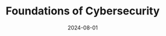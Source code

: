 ---
title: "Foundations of Cybersecurity"
title_es: "Fundamentos de Ciberseguridad"
issuer: "Google"
issuer_es: "Google"
date: "2024-08-01"
category: "Cybersecurity"
category_es: "Ciberseguridad"
type: "certification"
type_es: "certificación"
credential_id: "4SHLFQLGTMC4"
credential_url: "https://www.coursera.org/account/accomplishments/verify/4SHLFQLGTMC4"
pdf_url: "/certificates/pdf/Google_Foundations_of_Cybersecurity.pdf"
image: "/certificates/img/Google_Foundations_of_Cybersecurity.webp"
description: "This course, the first in the Google Cybersecurity Certificate, introduces the foundational concepts of cybersecurity. You will learn about core skills for cybersecurity analysts, the history of cyberattacks, security frameworks (like the CISSP domains), and common tools used in the field, including an introduction to Linux, SQL, and Python."
description_es: "Este curso, el primero del Certificado de Ciberseguridad de Google, presenta los conceptos fundamentales de la ciberseguridad. Aprenderás sobre las habilidades esenciales para los analistas de ciberseguridad, la historia de los ciberataques, los marcos de seguridad (como los dominios CISSP) y las herramientas comunes utilizadas en el campo, incluyendo una introducción a Linux, SQL y Python."
skills: ["Cybersecurity Fundamentals","Security Frameworks","CISSP Domains","Cyber Attacks","Security Ethics","Cybersecurity Tools","Linux","SQL","Python"]
featured: true
duration: "10 hours"
duration_es: "10 horas"
study_hours: "10 hours (approximately)"
study_hours_es: "10 horas (aproximadamente)"
content_covered: [
  "Introduction to Cybersecurity",
  "Cybersecurity Attacks and History",
  "Security Frameworks, Controls, and Ethics",
  "Cybersecurity Tools and Core Skills"
]
content_covered_es: [
  "Introducción a la Ciberseguridad",
  "Ataques y Historia de la Ciberseguridad",
  "Marcos, Controles y Ética de Seguridad",
  "Herramientas y Habilidades Esenciales de Ciberseguridad"
]
learning_outcomes: [
  "Recognize core skills and knowledge needed to become a cybersecurity analyst.",
  "Identify how security attacks impact business operations and the history behind them.",
  "Explain security ethics and the purpose of security frameworks and controls.",
  "Identify common tools used by cybersecurity analysts and be introduced to Linux, SQL, and Python."
]
learning_outcomes_es: [
  "Reconocer las habilidades y conocimientos esenciales necesarios para ser un analista de ciberseguridad.",
  "Identificar cómo los ataques de seguridad impactan las operaciones comerciales y la historia detrás de ellos.",
  "Explicar la ética de seguridad y el propósito de los marcos y controles de seguridad.",
  "Identificar las herramientas comunes utilizadas por los analistas de ciberseguridad y obtener una introducción a Linux, SQL y Python."
]
---